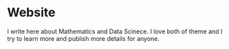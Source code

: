 # Website
I write here about Mathematics and Data Scinece. I love both of theme and I try to learn more and publish more details for anyone.
